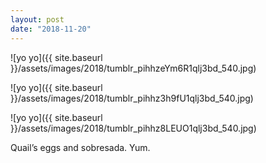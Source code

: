```yaml
---
layout: post
date: "2018-11-20"
---
```


![yo yo]({{ site.baseurl }}/assets/images/2018/tumblr_pihhzeYm6R1qlj3bd_540.jpg)

![yo yo]({{ site.baseurl }}/assets/images/2018/tumblr_pihhz3h9fU1qlj3bd_540.jpg)

![yo yo]({{ site.baseurl }}/assets/images/2018/tumblr_pihhz8LEUO1qlj3bd_540.jpg)

Quail’s eggs and sobresada. Yum.

